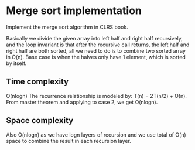 # Merge sort implementation

Implement the merge sort algorithm in CLRS book.

Basically we divide the given array into left half and right half recursively, and 
the loop invariant is that after the recursive call returns, the left half and 
right half are both sorted, all we need to do is to combine two sorted array
in O(n). Base case is when the halves only have 1 element, which is sorted by itself.

## Time complexity 

O(nlogn) The recurrence relationship is modeled by: T(n) = 2T(n/2) + O(n).
From master theorem and applying to case 2, we get O(nlogn).

## Space complexity

Also O(nlogn) as we have logn layers of recursion and we use total of O(n) space to combine
the result in each recursion layer.
